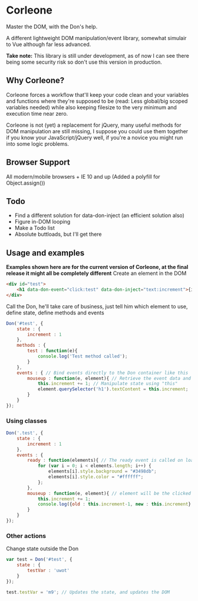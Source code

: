 # Corleone
Master the DOM, with the Don's help.

A different lightweight DOM manipulation/event library, somewhat simulair to Vue although far less advanced.

**Take note:** This library is still under development, as of now I can see there being some security risk so don't use this version in production.

## Why Corleone?
Corleone forces a workflow that'll keep your code clean and your variables and functions where they're supposed to be (read: Less global/big scoped variables needed) while also keeping filesize to the very minimum and execution time near zero.

Corleone is not (yet) a replacement for jQuery, many useful methods for DOM manipulation are still missing, I suppose you could use them together if you know your JavaScript/jQuery well, if you're a novice you might run into some logic problems.

## Browser Support
All modern/mobile browsers + IE 10 and up (Added a polyfill for Object.assign())

## Todo
- Find a different solution for data-don-inject (an efficient solution also)
- Figure in-DOM looping
- Make a Todo list
- Absolute buttloads, but I'll get there


## Usage and examples
**Examples shown here are for the current version of Corleone, at the final release it might all be completely different**
Create an element in the DOM
```html
<div id="test">
	<h1 data-don-event="click:test" data-don-inject="text:increment">{increment} (Click me)</h1> // Add events using data-don-event=eventName:methodName
</div>
```

Call the Don, he'll take care of business, just tell him which element to use, define state, define methods and events
```javascript
Don('#test', {
	state : {
		increment : 1
	},
	methods : {
		test : function(e){
			console.log('Test method called');
		}
	},
	events : { // Bind events directly to the Don container like this
		mouseup : function(e, element){ // Retrieve the event data and element (#test in this case)
			this.increment += 1; // Manipulate state using "this"
			element.querySelector('h1').textContent = this.increment;
		}
	}
});
```

### Using classes
```javascript
Don('.test', {
	state : {
		increment : 1
	},
	events : {
		ready : function(elements){ // The ready event is called on load
			for (var i = 0; i < elements.length; i++) {
				elements[i].style.background = "#3498db";
				elements[i].style.color = "#ffffff";
			};
		},
		mouseup : function(e, element){ // element will be the clicked element, not all elements with .test
			this.increment += 1;
			console.log({old : this.increment-1, new : this.increment}, element);
		}
	}
});
```

### Other actions
Change state outside the Don
```javascript
var test = Don('#test', {
    state : {
        testVar : 'uwot'
    }
});

test.testVar = 'm9'; // Updates the state, and updates the DOM
```




